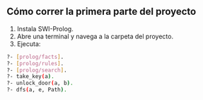 ## Cómo correr la primera parte del proyecto

1. Instala SWI-Prolog.
2. Abre una terminal y navega a la carpeta del proyecto.
3. Ejecuta:

```bash
?- [prolog/facts].
?- [prolog/rules].
?- [prolog/search].
?- take_key(a).
?- unlock_door(a, b).
?- dfs(a, e, Path).
```